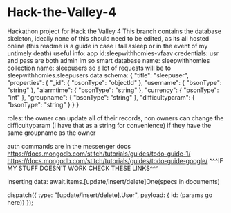 # Hack-the-Valley-4
Hackathon project for Hack the Valley 4
This branch contains the database skeleton, ideally none of this
should need to be edited, as its all hosted online (this readme is
a guide in case i fall asleep or in the event of my untimely
death)
useful info:
app id:sleepwithhomies-vfaav
credentials: usr and pass are both admin im so smart
database name: sleepwithhomies
collection name: sleepusers
so a lot of requests will be to sleepwithhomies.sleepusers
data schema:
{
  "title": "sleepuser",
  "properties": {
    "_id": {
      "bsonType": "objectId"
    },
    "username": {
      "bsonType": "string"
    },
    "alarmtime": {
      "bsonType": "string"
    },
    "currency": {
      "bsonType": "int"
    },
    "groupname": {
      "bsonType": "string"
    },
    "difficultyparam": {
      "bsonType": "string"
    } 
  }
}

roles: the owner can update all of their records, non owners can change
the difficultyparam (I have that as a string for convenience) if they
have the same groupname as the owner

auth commands are in the messenger docs
https://docs.mongodb.com/stitch/tutorials/guides/todo-guide-1/
https://docs.mongodb.com/stitch/tutorials/guides/todo-guide-google/
^^^IF MY STUFF DOESN'T WORK CHECK THESE LINKS^^^

inserting data:
await.items.[update/insert/delete]One(specs in documents)

dispatch({ type: "[update/insert/delete].User", 
payload: { id:  (params go here)} });